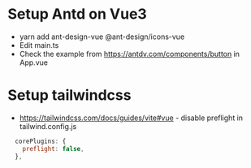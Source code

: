 # Setup Antd on Vue3

- yarn add ant-design-vue @ant-design/icons-vue
- Edit main.ts
- Check the example from https://antdv.com/components/button in App.vue


# Setup tailwindcss
- https://tailwindcss.com/docs/guides/vite#vue - disable preflight in tailwind.config.js

```js
  corePlugins: {
    preflight: false,
  },
```
